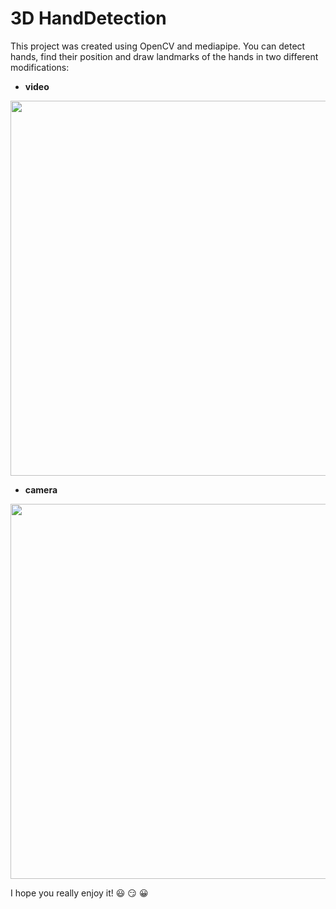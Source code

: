 # 3D HandDetection
This project was created using OpenCV and mediapipe. You can detect hands, find their position and draw landmarks of the hands in 
two different modifications: 
- **video**
<img src="https://user-images.githubusercontent.com/88379173/209983491-c1402d82-c62f-4007-990f-2a5eece1dff6.gif" width="1000" height="600"/>

- **camera**
<img src="https://user-images.githubusercontent.com/88379173/209982363-45dfa4f3-79c8-4df5-994f-64a5b93ddd83.gif" width="1000" height="600"/>

I hope you really enjoy it! :smiley: :smirk: :grinning:
